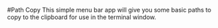 #Path Copy
This simple menu bar app will give you some basic paths to copy to the clipboard for use in the 
terminal window.

